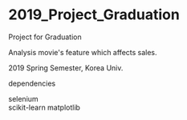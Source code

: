 # 2019_Project_Graduation

Project for Graduation

Analysis movie's feature which affects sales.

2019 Spring Semester, Korea Univ.



dependencies  

selenium  
scikit-learn
matplotlib

